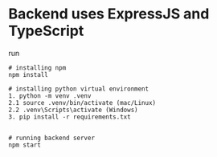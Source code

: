 # Backend uses ExpressJS and TypeScript

run
```
# installing npm
npm install

# installing python virtual environment
1. python -m venv .venv
2.1 source .venv/bin/activate (mac/Linux) 
2.2 .venv\Scripts\activate (Windows)
3. pip install -r requirements.txt 


# running backend server
npm start
```